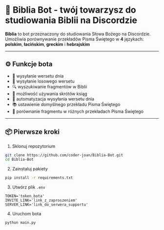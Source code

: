 # 📖 Biblia Bot - twój towarzysz do studiowania Biblii na Discordzie

**Biblia** to bot przeznaczony do studiowania Słowa Bożego na Discordzie. Umożliwia porównywanie przekładów Pisma Świętego w **4** językach: **polskim**, **łacińskim**, **greckim** i **hebrajskim**

---
## ⚙️ Funkcje bota

- 📅 wysyłanie wersetu dnia
- 🎲 wysyłanie losowego wersetu
- 🔍 wyszukiwanie fragmentów w Biblii
- 📖 możliwość używania skrótów ksiąg
- 🔁 automatyzacja wysyłania wersetu dnia
- 📚 ustawienie domyślnego przekładu Pisma Świętego
- 📑 porównanie fragmentu w różnych przekładach Pisma Świętego
---

## 📦 Pierwsze kroki

1. Sklonuj repozytorium
  ```bash
  git clone https://github.com/coder-joan/Biblia-Bot.git
  cd Biblia-Bot
  ```

2. Zainstaluj pakiety

  ```bash
  pip install -r requirements.txt
  ```

3. Utwórz plik `.env`

  ```env
  TOKEN='token_bota'
  INVITE_LINK='link_z_zaproszeniem'
  SERVER_LINK='link_do_serwera_supportu'
  ```

4. Uruchom bota
  ```bash
  python main.py
  ```
